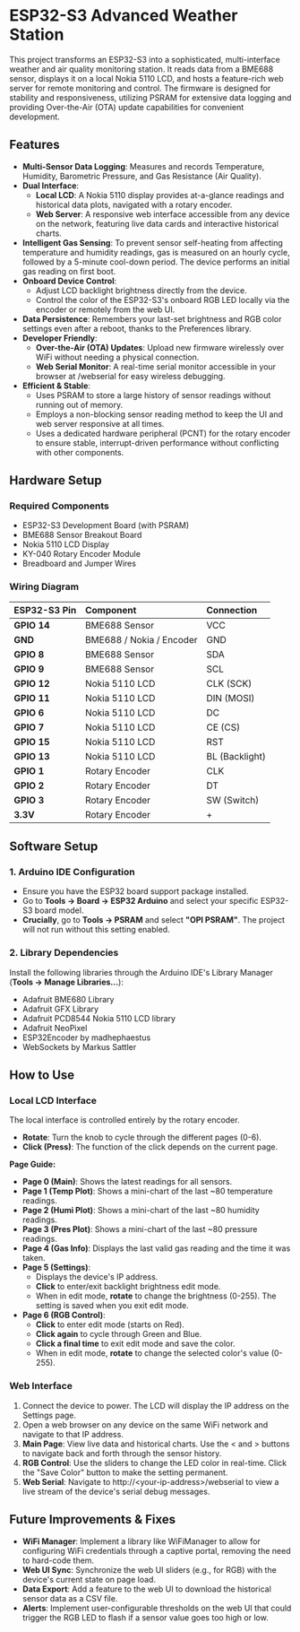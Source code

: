# **ESP32-S3 Advanced Weather Station**

This project transforms an ESP32-S3 into a sophisticated, multi-interface weather and air quality monitoring station. It reads data from a BME688 sensor, displays it on a local Nokia 5110 LCD, and hosts a feature-rich web server for remote monitoring and control. The firmware is designed for stability and responsiveness, utilizing PSRAM for extensive data logging and providing Over-the-Air (OTA) update capabilities for convenient development.

## **Features**

* **Multi-Sensor Data Logging**: Measures and records Temperature, Humidity, Barometric Pressure, and Gas Resistance (Air Quality).  
* **Dual Interface**:  
  * **Local LCD**: A Nokia 5110 display provides at-a-glance readings and historical data plots, navigated with a rotary encoder.  
  * **Web Server**: A responsive web interface accessible from any device on the network, featuring live data cards and interactive historical charts.  
* **Intelligent Gas Sensing**: To prevent sensor self-heating from affecting temperature and humidity readings, gas is measured on an hourly cycle, followed by a 5-minute cool-down period. The device performs an initial gas reading on first boot.  
* **Onboard Device Control**:  
  * Adjust LCD backlight brightness directly from the device.  
  * Control the color of the ESP32-S3's onboard RGB LED locally via the encoder or remotely from the web UI.  
* **Data Persistence**: Remembers your last-set brightness and RGB color settings even after a reboot, thanks to the Preferences library.  
* **Developer Friendly**:  
  * **Over-the-Air (OTA) Updates**: Upload new firmware wirelessly over WiFi without needing a physical connection.  
  * **Web Serial Monitor**: A real-time serial monitor accessible in your browser at /webserial for easy wireless debugging.  
* **Efficient & Stable**:  
  * Uses PSRAM to store a large history of sensor readings without running out of memory.  
  * Employs a non-blocking sensor reading method to keep the UI and web server responsive at all times.  
  * Uses a dedicated hardware peripheral (PCNT) for the rotary encoder to ensure stable, interrupt-driven performance without conflicting with other components.

## **Hardware Setup**

### **Required Components**

* ESP32-S3 Development Board (with PSRAM)  
* BME688 Sensor Breakout Board  
* Nokia 5110 LCD Display  
* KY-040 Rotary Encoder Module  
* Breadboard and Jumper Wires

### **Wiring Diagram**

| ESP32-S3 Pin | Component | Connection |
| :---- | :---- | :---- |
| **GPIO 14** | BME688 Sensor | VCC |
| **GND** | BME688 / Nokia / Encoder | GND |
| **GPIO 8** | BME688 Sensor | SDA |
| **GPIO 9** | BME688 Sensor | SCL |
| **GPIO 12** | Nokia 5110 LCD | CLK (SCK) |
| **GPIO 11** | Nokia 5110 LCD | DIN (MOSI) |
| **GPIO 6** | Nokia 5110 LCD | DC |
| **GPIO 7** | Nokia 5110 LCD | CE (CS) |
| **GPIO 15** | Nokia 5110 LCD | RST |
| **GPIO 13** | Nokia 5110 LCD | BL (Backlight) |
| **GPIO 1** | Rotary Encoder | CLK |
| **GPIO 2** | Rotary Encoder | DT |
| **GPIO 3** | Rotary Encoder | SW (Switch) |
| **3.3V** | Rotary Encoder | \+ |

## **Software Setup**

### **1\. Arduino IDE Configuration**

* Ensure you have the ESP32 board support package installed.  
* Go to **Tools \-\> Board \-\> ESP32 Arduino** and select your specific ESP32-S3 board model.  
* **Crucially**, go to **Tools \-\> PSRAM** and select **"OPI PSRAM"**. The project will not run without this setting enabled.

### **2\. Library Dependencies**

Install the following libraries through the Arduino IDE's Library Manager (**Tools \-\> Manage Libraries...**):

* Adafruit BME680 Library  
* Adafruit GFX Library  
* Adafruit PCD8544 Nokia 5110 LCD library  
* Adafruit NeoPixel  
* ESP32Encoder by madhephaestus  
* WebSockets by Markus Sattler

## **How to Use**

### **Local LCD Interface**

The local interface is controlled entirely by the rotary encoder.

* **Rotate**: Turn the knob to cycle through the different pages (0-6).  
* **Click (Press)**: The function of the click depends on the current page.

**Page Guide:**

* **Page 0 (Main)**: Shows the latest readings for all sensors.  
* **Page 1 (Temp Plot)**: Shows a mini-chart of the last \~80 temperature readings.  
* **Page 2 (Humi Plot)**: Shows a mini-chart of the last \~80 humidity readings.  
* **Page 3 (Pres Plot)**: Shows a mini-chart of the last \~80 pressure readings.  
* **Page 4 (Gas Info)**: Displays the last valid gas reading and the time it was taken.  
* **Page 5 (Settings)**:  
  * Displays the device's IP address.  
  * **Click** to enter/exit backlight brightness edit mode.  
  * When in edit mode, **rotate** to change the brightness (0-255). The setting is saved when you exit edit mode.  
* **Page 6 (RGB Control)**:  
  * **Click** to enter edit mode (starts on Red).  
  * **Click again** to cycle through Green and Blue.  
  * **Click a final time** to exit edit mode and save the color.  
  * When in edit mode, **rotate** to change the selected color's value (0-255).

### **Web Interface**

1. Connect the device to power. The LCD will display the IP address on the Settings page.  
2. Open a web browser on any device on the same WiFi network and navigate to that IP address.  
3. **Main Page**: View live data and historical charts. Use the \< and \> buttons to navigate back and forth through the sensor history.  
4. **RGB Control**: Use the sliders to change the LED color in real-time. Click the "Save Color" button to make the setting permanent.  
5. **Web Serial**: Navigate to http://\<your-ip-address\>/webserial to view a live stream of the device's serial debug messages.

## **Future Improvements & Fixes**

* **WiFi Manager**: Implement a library like WiFiManager to allow for configuring WiFi credentials through a captive portal, removing the need to hard-code them.  
* **Web UI Sync**: Synchronize the web UI sliders (e.g., for RGB) with the device's current state on page load.  
* **Data Export**: Add a feature to the web UI to download the historical sensor data as a CSV file.  
* **Alerts**: Implement user-configurable thresholds on the web UI that could trigger the RGB LED to flash if a sensor value goes too high or low.

